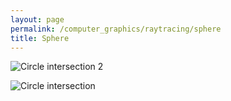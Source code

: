 ```yaml
---
layout: page
permalink: /computer_graphics/raytracing/sphere
title: Sphere
---
```


![Circle intersection 2](/wiki/assets/computer_graphics/raytracing/sphere/circle-intersection-2.jpg)

![Circle intersection](/wiki/assets/computer_graphics/raytracing/sphere/circle-intersection.png)



